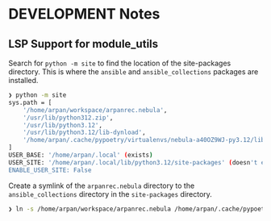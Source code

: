 # DEVELOPMENT Notes

## LSP Support for module_utils

Search for `python -m site` to find the location of the site-packages directory. This is where the `ansible` and `ansible_collections` packages are installed.

```bash
❯ python -m site
sys.path = [
    '/home/arpan/workspace/arpanrec.nebula',
    '/usr/lib/python312.zip',
    '/usr/lib/python3.12',
    '/usr/lib/python3.12/lib-dynload',
    '/home/arpan/.cache/pypoetry/virtualenvs/nebula-a40OZ9WJ-py3.12/lib/python3.12/site-packages',
]
USER_BASE: '/home/arpan/.local' (exists)
USER_SITE: '/home/arpan/.local/lib/python3.12/site-packages' (doesn't exist)
ENABLE_USER_SITE: False
```

Create a symlink of the `arpanrec.nebula` directory to the `ansible_collections` directory in the `site-packages` directory.

```bash
❯ ln -s /home/arpan/workspace/arpanrec.nebula /home/arpan/.cache/pypoetry/virtualenvs/nebula-a40OZ9WJ-py3.12/lib/python3.12/site-packages/ansible_collections/arpanrec/nebula
```
